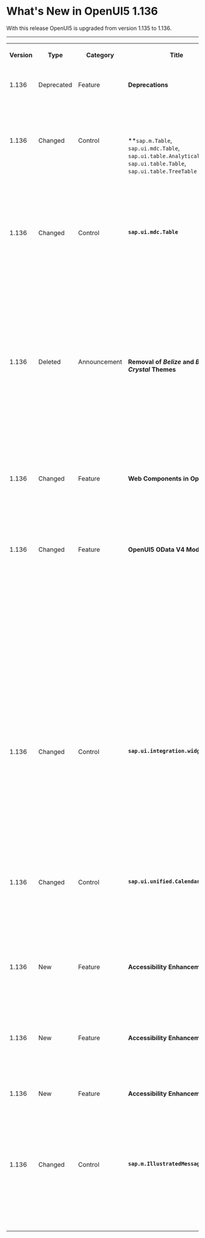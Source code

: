 <!-- loioa82754df6c39412389991ff3175b3726 -->

# What's New in OpenUI5 1.136

With this release OpenUI5 is upgraded from version 1.135 to 1.136.

****


<table>
<tr>
<th valign="top">

Version

</th>
<th valign="top">

Type

</th>
<th valign="top">

Category

</th>
<th valign="top">

Title

</th>
<th valign="top">

Description

</th>
<th valign="top">

Action

</th>
<th valign="top">

Available as of

</th>
</tr>
<tr>
<td valign="top">

1.136 

</td>
<td valign="top">

Deprecated 

</td>
<td valign="top">

Feature 

</td>
<td valign="top">

**Deprecations** 

</td>
<td valign="top">

**Deprecations**

There are currently no major deprecations. For a complete list of all deprecations, see [Deprecated APIs](https://ui5.sap.com/#/api/deprecated).

<sub>Deprecated•Feature•Info Only•1.136</sub>

</td>
<td valign="top">

Info Only 

</td>
<td valign="top">

2025-05-15

</td>
</tr>
<tr>
<td valign="top">

1.136 

</td>
<td valign="top">

Changed 

</td>
<td valign="top">

Control 

</td>
<td valign="top">

**`sap.m.Table`, `sap.ui.mdc.Table`, `sap.ui.table.AnalyticalTable`, `sap.ui.table.Table`, `sap.ui.table.TreeTable` ** 

</td>
<td valign="top">

**`sap.m.Table`, `sap.ui.mdc.Table`, `sap.ui.table.AnalyticalTable`, `sap.ui.table.Table`, `sap.ui.table.TreeTable`**

To enable AI-related actions for table columns, we have introduced the `ColumnAIAction` plugin for column headers. You can add a *Generated by AI* icon to your column headers by using the `dependents` aggregation of this plugin. For more information, see the [API Reference](https://ui5.sap.com/#/api/sap.m.plugins.ColumnAIAction) and the [Sample](https://ui5.sap.com/#/entity/sap.m.Table/sample/sap.m.sample.Table).

<sub>Changed•Control•Info Only•1.136</sub>

</td>
<td valign="top">

Info Only 

</td>
<td valign="top">

2025-05-15

</td>
</tr>
<tr>
<td valign="top">

1.136 

</td>
<td valign="top">

Changed 

</td>
<td valign="top">

Control 

</td>
<td valign="top">

**`sap.ui.mdc.Table`** 

</td>
<td valign="top">

**`sap.ui.mdc.Table`**

-   To enable a column freeze in `ColumnMenu` in tables with `GridTableType`, we have introduced the `enableColumnFreeze` property. The column freeze is then persisted in variants in combination with `p13n` data. For more information, see the [API Reference](https://ui5.sap.com/#/api/sap.ui.mdc.table.GridTableType) and the [Sample](https://ui5.sap.com/#/entity/sap.ui.mdc.Table/sample/sap.ui.mdc.demokit.sample.table.TableTypes).

-   There is now an additional filter option in the *View Settings* dialog \(`sap.m.p13n`\): Description columns can be hidden in the dialog using the *Hide Descriptions* setting \(default setting\). Description columns are columns that only contain the description for a related ID and not both the ID and the description.


<sub>Changed•Control•Info Only•1.136</sub>

</td>
<td valign="top">

Info Only 

</td>
<td valign="top">

2025-05-15

</td>
</tr>
<tr>
<td valign="top">

1.136 

</td>
<td valign="top">

Deleted 

</td>
<td valign="top">

Announcement 

</td>
<td valign="top">

**Removal of *Belize* and *Blue Crystal* Themes** 

</td>
<td valign="top">

**Removal of *Belize* and *Blue Crystal* Themes**

We have removed the deprecated *Belize* theme family \(theme IDs: `sap_belize`, `sap_belize_plus`, `sap_belize_hcb`, `sap_belize_hcw`\). We have also removed the *Blue Crystal* theme and the related *High Contrast Black* theme \(theme IDs: `sap_bluecrystal`, `sap_hcb`\), which have been deprecated for some time. Themes that belong to the removed theme families \(including custom themes based on these themes\) will automatically be switched to the *Horizon* theme family in your application \(theme IDs: `sap_horizon`, `sap_horizon_dark`, `sap_horizon_hcb`, `sap_horizon_hcw`\).

<sub>Deleted•Announcement•Info Only•1.136</sub>

</td>
<td valign="top">

Info Only 

</td>
<td valign="top">

2025-05-15

</td>
</tr>
<tr>
<td valign="top">

1.136 

</td>
<td valign="top">

Changed 

</td>
<td valign="top">

Feature 

</td>
<td valign="top">

**Web Components in OpenUI5** 

</td>
<td valign="top">

**Web Components in OpenUI5**

UI5 Web Components are now documented as part of the UI5 ecosystem, offering lightweight, framework-agnostic building blocks. Our [Seamless Web Components support](../04_Essentials/using-web-components-1c80793.md) enables native usage in OpenUI5 apps and libraries.

<sub>Changed•Feature•Info Only•1.136</sub>

</td>
<td valign="top">

Info Only 

</td>
<td valign="top">

2025-05-15

</td>
</tr>
<tr>
<td valign="top">

1.136 

</td>
<td valign="top">

Changed 

</td>
<td valign="top">

Feature 

</td>
<td valign="top">

**OpenUI5 OData V4 Model** 

</td>
<td valign="top">

**OpenUI5 OData V4 Model**

The new version of the OpenUI5 OData V4 model introduces the following features:

-   The selection validation introduced with OpenUI5 1.135 now also works for recursive hierarchies, that is, if the `hierarchyQualifier` is set in `sap.ui.model.odata.v4.ODataListbinding#setAggregation` or in the `$$aggregation` binding parameter.

    When reloading a list binding's data, the selection state is now validated if the `$$clearSelectionOnFilter` list binding parameter is set and if either `$$aggregation` is not set or the `hierarchyQualifier` is set. The selection state of contexts no longer matching the filter is reset.For more information, see the API Reference for [`v4.ODataListbinding#setAggregation`](https://ui5.sap.com/#/api/sap.ui.model.odata.v4.ODataListbinding%23methods/setAggregation) and [`v4.ODataModel#bindList`](https://ui5.sap.com/#/api/sap.ui.model.odata.v4.ODataModel%23methods/bindList).

-   The `Promise` returned by `sap.ui.model.odata.v4.Context#move` now resolves with an index if the experimental `copy` parameter is set. For more information, see the [API Reference](https://ui5.sap.com/#/api/sap.ui.model.odata.v4.Context%23methods/move).


<sub>Changed•Feature•Info Only•1.136</sub>

</td>
<td valign="top">

Info Only 

</td>
<td valign="top">

2025-05-15

</td>
</tr>
<tr>
<td valign="top">

1.136 

</td>
<td valign="top">

Changed 

</td>
<td valign="top">

Control 

</td>
<td valign="top">

**`sap.ui.integration.widgets.Card`** 

</td>
<td valign="top">

**`sap.ui.integration.widgets.Card`**

-   In the manifest of Integration Cards, you can now define your own short user prompt message for the value of the `placeholder` property of the Date Range Filter. For more information, see the [Sample](https://ui5.sap.com/test-resources/sap/ui/integration/demokit/cardExplorer/webapp/index.html#/explore/dateRangeFilter/completedOrders).
-   In the manifest of Object Cards, you can now define your own short user prompt message for the value of the `placeholder` property of `ObjectGroupItem` of type `DateRange`. For more information, see the [Sample](https://ui5.sap.com/test-resources/sap/ui/integration/demokit/cardExplorer/webapp/index.html#/explore/object/form).
-   The card header now includes a new experimental flexible block **Header Info Section**. You can define its layout with rows and columns. It supports components of type `ObjectStatus`. For more information, see the [Sample](https://ui5.sap.com/test-resources/sap/ui/integration/demokit/cardExplorer/webapp/index.html#/explore/headerInfoSection).

<sub>Changed•Control•Info Only•1.136</sub>

</td>
<td valign="top">

Info Only 

</td>
<td valign="top">

2025-05-15

</td>
</tr>
<tr>
<td valign="top">

1.136 

</td>
<td valign="top">

Changed 

</td>
<td valign="top">

Control 

</td>
<td valign="top">

**`sap.ui.unified.CalendarLegend`** 

</td>
<td valign="top">

**`sap.ui.unified.CalendarLegend`**

Both the selected state for dates in the calendar and the corresponding Selected Day icon in the calendar legend now have a blue border as a common denominator. Additionally, the Selected Day icon in the calendar legend now contains a blue dot that exemplifies schematically the date number in the calendar. For more information, see the [Sample](https://ui5.sap.com/#/entity/sap.ui.unified.Calendar/sample/sap.ui.unified.sample.CalendarLegendNavigation).

<sub>Changed•Control•Info Only•1.136</sub>

</td>
<td valign="top">

Info Only 

</td>
<td valign="top">

2025-05-15

</td>
</tr>
<tr>
<td valign="top">

1.136 

</td>
<td valign="top">

New 

</td>
<td valign="top">

Feature 

</td>
<td valign="top">

**Accessibility Enhancement** 

</td>
<td valign="top">

**Accessibility Enhancement**

SAPUI5 is now using JAWS 2025 as a reference testing environment in SAPUI5. For more information, see the *Assistive technologies reference testing environment for SAPUI5* SAP Note [2564165](https://me.sap.com/notes/2564165).

<sub>New•Feature•Info Only•1.136</sub>

</td>
<td valign="top">

Info Only 

</td>
<td valign="top">

2025-05-15

</td>
</tr>
<tr>
<td valign="top">

1.136 

</td>
<td valign="top">

New 

</td>
<td valign="top">

Feature 

</td>
<td valign="top">

**Accessibility Enhancement** 

</td>
<td valign="top">

**Accessibility Enhancement**

SAPUI5’s accessibility support is now enhanced according to the latest WAI-ARIA 1.2 specification.

<sub>New•Feature•Info Only•1.136</sub>

</td>
<td valign="top">

Info Only 

</td>
<td valign="top">

2025-05-15

</td>
</tr>
<tr>
<td valign="top">

1.136 

</td>
<td valign="top">

New 

</td>
<td valign="top">

Feature 

</td>
<td valign="top">

**Accessibility Enhancement** 

</td>
<td valign="top">

**Accessibility Enhancement**

SAPUI5 is now following SAP ‘s updated design and development guidelines, as well as the testing procedures and accessibility reporting that are based on WCAG 2.2 level A and AA.

<sub>New•Feature•Info Only•1.136</sub>

</td>
<td valign="top">

Info Only 

</td>
<td valign="top">

2025-05-15

</td>
</tr>
<tr>
<td valign="top">

1.136 

</td>
<td valign="top">

Changed 

</td>
<td valign="top">

Control 

</td>
<td valign="top">

**`sap.m.IllustratedMessage`** 

</td>
<td valign="top">

**`sap.m.IllustratedMessage`**

We have updated the illustrated message to include new types and sizes, while deprecating outdated ones. These updates comply with the latest design standards, making it easier to convey messages effectively across various UI scenarios. For more information, see the [API Reference](https://ui5.sap.com/#/api/sap.m.IllustratedMessage).

<sub>Changed•Control•Info Only•1.136</sub>

</td>
<td valign="top">

Info Only 

</td>
<td valign="top">

2025-05-15

</td>
</tr>
</table>

